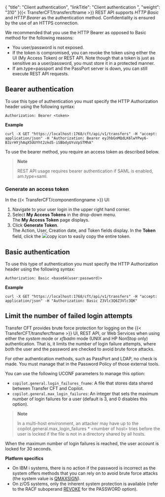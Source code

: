 {
    "title": "Client authentication",
    "linkTitle": "Client authentication ",
    "weight": "310"
}{{< TransferCFT/transfercftname  >}} REST API supports *HTTP Basic* and *HTTP Bearer* as the authentication method. Confidentiality is ensured by the use of an HTTPS connection.

We recommended that you use the HTTP Bearer as opposed to Basic method for the following reasons:

- You user/password is not exposed.
- If the token is compromised, you can revoke the token using either the UI (My Access Token) or REST API. Note though that a token is just as sensitive as a user/password, you must store it in a protected manner.
- If am.type=passport and the PassPort server is down, you can still execute REST API requests.

## Bearer authentication

To use this type of authentication you must specify the HTTP Authorization header using the following syntax:

`Authorization: Bearer <token>`

**Example**
```
curl -X GET "https://localhost:1768/cft/api/v1/transfers" -H "accept: application/json" -H "Authorization: Bearer eyJhbGnMQdLK6lwYPwy6-B3zrHYjhAqX5UUYht2zkd5-iSBbdyUYuVpSTMhA"
```

To use the bearer method, you require an access token as described below.

> **Note**
>
> REST API usage requires bearer authentication if SAML is enabled, am.type=saml.

### Generate an access token

In the {{< TransferCFT/componentlongname  >}} UI:

1. Navigate to your user login in the upper right hand corner.
1. Select **My Access Tokens** in the drop-down menu.  
    The **My Access Token** page displays.
1. Click **Generate Token**.  
    The Action, User, Creation date, and Token fields display. In the **Token** field, click the ![](/Images/TransferCFT/copy_icon.png)copy icon to easily copy the entire token.

## Basic authentication

To use this type of authentication you must specify the HTTP Authorization header using the following syntax:

`Authorization: Basic <base64(user:password)>`

**Example**
```
curl -X GET "https://localhost:1768/cft/api/v1/transfers" -H "accept: application/json" -H "Authorization: Basic Z3Vlc3Q6Z3Vlc3QK"
```

## Limit the number of failed login attempts

Transfer CFT provides brute force protection for logging on the {{< TransferCFT/transfercftname  >}} UI, REST API, or Web Services when using either the *system* mode or *xfbadm* mode (UNIX and HP NonStop only) authentication. That is, it limits the number of login failure attempts, where both the user and the password are checked to avoid brute force attacks.

For other authentication methods, such as PassPort and LDAP, no check is made. You must manage that in the Password Policy of those external tools.

You can use the following UCONF parameters to manage this option:

- `copilot.general.login_failures_fname`: A file that stores data shared between Transfer CFT and Copilot.
- `copilot.general.max_login_failures`: An integer that sets the maximum number of login failures for a user (default is 3, and 0 disables this option).

> **Note**
>
> In a multi-host environment, an attacker may have up to the copilot.general.max\_login\_failures \* &lt;number of host> tries before the user is locked if the file is not in a directory shared by all hosts.

When the maximum number of login failures is reached, the user account is locked for 30 seconds.

**Platform specifics**

- On IBM i systems, there is no action if the password is incorrect as the system offers methods that you can rely on to avoid brute force attacks (the system value is [QMAXSIGN](https://www.ibm.com/support/knowledgecenter/ssw_ibm_i_74/rzarl/rzarlmaxsgn.htm)).
- On z/OS systems, only the inherent system protection is available (refer to the RACF suboperand [REVOKE](https://www.ibm.com/support/knowledgecenter/SSLTBW_2.3.0/com.ibm.zos.v2r3.icha700/setrpw.htm) for the PASSWORD option).
